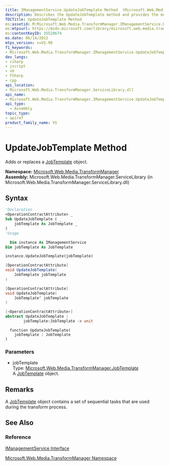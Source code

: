 ```yaml
---
title: IManagementService.UpdateJobTemplate Method  (Microsoft.Web.Media.TransformManager)
description: Describes the UpdateJobTemplate method and provides the method's namespace, assembly, syntax, parameters, and remarks.
TOCTitle: UpdateJobTemplate Method
ms:assetid: M:Microsoft.Web.Media.TransformManager.IManagementService.UpdateJobTemplate(Microsoft.Web.Media.TransformManager.JobTemplate)
ms:mtpsurl: https://msdn.microsoft.com/library/microsoft.web.media.transformmanager.imanagementservice.updatejobtemplate(v=VS.90)
ms:contentKeyID: 35520674
ms.date: 06/14/2012
mtps_version: v=VS.90
f1_keywords:
- Microsoft.Web.Media.TransformManager.IManagementService.UpdateJobTemplate
dev_langs:
- csharp
- jscript
- vb
- FSharp
- cpp
api_location:
- Microsoft.Web.Media.TransformManager.ServiceLibrary.dll
api_name:
- Microsoft.Web.Media.TransformManager.IManagementService.UpdateJobTemplate
api_type:
  - Assembly
topic_type:
- apiref
product_family_name: VS
---
```


# UpdateJobTemplate Method

Adds or replaces a [JobTemplate](jobtemplate-class-microsoft-web-media-transformmanager.md) object.

**Namespace:**  [Microsoft.Web.Media.TransformManager](microsoft-web-media-transformmanager-namespace.md)  
**Assembly:**  Microsoft.Web.Media.TransformManager.ServiceLibrary (in Microsoft.Web.Media.TransformManager.ServiceLibrary.dll)

## Syntax

```vb
'Declaration
<OperationContractAttribute> _
Sub UpdateJobTemplate ( _
    jobTemplate As JobTemplate _
)
'Usage

  Dim instance As IManagementService
Dim jobTemplate As JobTemplate

instance.UpdateJobTemplate(jobTemplate)
```

```csharp
[OperationContractAttribute]
void UpdateJobTemplate(
    JobTemplate jobTemplate
)
```

```cpp
[OperationContractAttribute]
void UpdateJobTemplate(
    JobTemplate^ jobTemplate
)
```

``` fsharp
[<OperationContractAttribute>]
abstract UpdateJobTemplate : 
        jobTemplate:JobTemplate -> unit 
```

```jscript
  function UpdateJobTemplate(
    jobTemplate : JobTemplate
)
```

### Parameters

  - jobTemplate  
    Type: [Microsoft.Web.Media.TransformManager.JobTemplate](jobtemplate-class-microsoft-web-media-transformmanager.md)  
    A [JobTemplate](jobtemplate-class-microsoft-web-media-transformmanager.md) object.  

## Remarks

A [JobTemplate](jobtemplate-class-microsoft-web-media-transformmanager.md) object contains a set of sequential tasks that are used during the transform process.

## See Also

### Reference

[IManagementService Interface](imanagementservice-interface-microsoft-web-media-transformmanager.md)

[Microsoft.Web.Media.TransformManager Namespace](microsoft-web-media-transformmanager-namespace.md)
